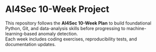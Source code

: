 # AI4Sec 10-Week Project
This repository follows the **AI4Sec 10-Week Plan** to build foundational Python, Git, and data-analysis skills before progressing to machine-learning-based anomaly detection.  
Each week includes coding exercises, reproducibility tests, and documentation updates.
